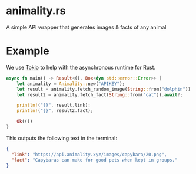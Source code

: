# animality.rs
A simple API wrapper that generates images & facts of any animal

# Example
We use [Tokio](https://tokio.rs) to help with the asynchronous runtime for Rust.

```rust
async fn main() -> Result<(), Box<dyn std::error::Error>> {
    let animality = Animality::new("APIKEY");
    let result = animality.fetch_random_image(String::from("dolphin")).await?;
    let result2 = animality.fetch_fact(String::from("cat")).await?;

    println!("{}", result.link);
    println!("{}", result2.fact);

    Ok(())
}
```

This outputs the following text in the terminal:

```json
{
  "link": "https://api.animality.xyz/images/capybara/20.png",
  "fact": "Capybaras can make for good pets when kept in groups."
}
```
